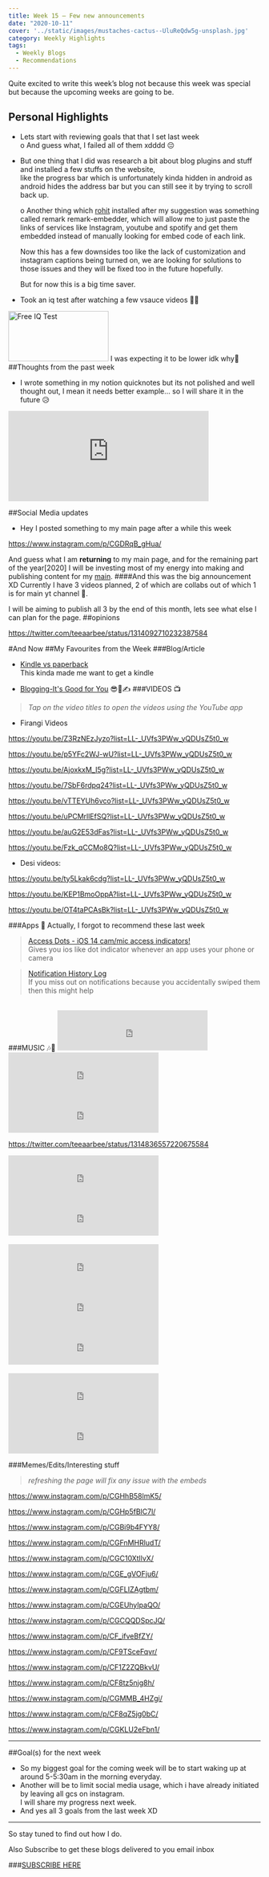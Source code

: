 ```yaml
---
title: Week 15 – Few new announcements 
date: "2020-10-11"
cover: '../static/images/mustaches-cactus--UluReQdw5g-unsplash.jpg'
category: Weekly Highlights
tags:
  - Weekly Blogs 
  - Recommendations 
---
```


Quite excited to write this week’s blog not because this week was special but because the upcoming weeks are going to be.
## Personal Highlights
-	Lets start with reviewing goals that that I set last week <br>
o	And guess what, I failed all of them xdddd 😔
-	But one thing that I did was research a bit about blog plugins and stuff and installed a few stuffs on the website,<br> like the progress bar which is unfortunately kinda hidden in android as android hides the address bar but you can still see it by trying to scroll back up. <br>
    
    o	 Another thing which [rohit](https://grohit.com/) installed after my suggestion was something called remark remark-embedder, which will allow me to just paste the links of services like Instagram, youtube and spotify and get them embedded instead of manually looking for embed code of each link. 

    Now this has a few downsides too like the lack of customization and instagram captions being turned on, we are looking for solutions to those issues and they will be fixed too in the future hopefully.<br>
		
    But for now this is a big time saver.

-	Took an iq test after watching a few vsauce videos 🤹‍♀‍

<a href="https://www.free-iqtest.net" title="Free IQ Test"><img src="https://www.free-iqtest.net/images/badges2/l109.gif" width="200" height="100" alt="Free IQ Test" border="0"></a>
I was expecting it to be lower idk why🤪
##Thoughts from the past week
-	I wrote something in my notion quicknotes but its not polished and well thought out, I mean it needs better example… so I will share it in the future 😥
<iframe src="https://www.facebook.com/plugins/post.php?href=https%3A%2F%2Fwww.facebook.com%2Fhanzuc22%2Fposts%2F700677544132427&show_text=true&width=552&height=168&appId" width="400" height="180" style="border:none;overflow:hidden" scrolling="no" frameborder="0" allowTransparency="true" allow="encrypted-media"></iframe>

##Social Media updates
-	Hey I posted something to my main page after a while this week

https://www.instagram.com/p/CGDRqB_gHua/

And guess what I am **returning** to my main page, and for the remaining part of the year[2020] I will be investing most of my energy into making and publishing content for my [main](https://www.instagram.com/teeaarbee/). 
####And this was the big announcement XD
Currently I have 3 videos planned, 2 of which are collabs out of which 1 is for main yt channel 🌝.

I will be aiming to publish all 3 by the end of this month, lets see what else I can plan for the page.
##opinions 

https://twitter.com/teeaarbee/status/1314092710232387584

#And Now 
##My Favourites from the Week 
###Blog/Article
-	[Kindle vs paperback](https://www.oprahmag.com/entertainment/books/a23390866/kindle-vs-book/)
<br>This kinda made me want to get a kindle

-	[Blogging-It's Good for You](https://www.scientificamerican.com/article/the-healthy-type/)
😎💅✍
###VIDEOS 📺 
>*Tap on the video titles to open the videos using the YouTube app* 
- Firangi Videos

https://youtu.be/Z3RzNEzJyzo?list=LL-_UVfs3PWw_yQDUsZ5t0_w

https://youtu.be/p5YFc2WJ-wU?list=LL-_UVfs3PWw_yQDUsZ5t0_w

https://youtu.be/AjoxkxM_I5g?list=LL-_UVfs3PWw_yQDUsZ5t0_w

https://youtu.be/7SbF6rdpq24?list=LL-_UVfs3PWw_yQDUsZ5t0_w

https://youtu.be/vTTEYUh6vco?list=LL-_UVfs3PWw_yQDUsZ5t0_w

https://youtu.be/uPCMrllEfSQ?list=LL-_UVfs3PWw_yQDUsZ5t0_w

https://youtu.be/auG2E53dFas?list=LL-_UVfs3PWw_yQDUsZ5t0_w

https://youtu.be/Fzk_qCCMo8Q?list=LL-_UVfs3PWw_yQDUsZ5t0_w

- Desi videos: 

https://youtu.be/ty5Lkak6cdg?list=LL-_UVfs3PWw_yQDUsZ5t0_w

https://youtu.be/KEP1BmoOppA?list=LL-_UVfs3PWw_yQDUsZ5t0_w

https://youtu.be/OT4taPCAsBk?list=LL-_UVfs3PWw_yQDUsZ5t0_w

###Apps 📱 
Actually, I forgot to recommend these last week 
>[Access Dots - iOS 14 cam/mic access indicators!]( https://play.google.com/store/apps/details?id=you.in.spark.access.dots)
<br>Gives you ios like dot indicator whenever an app uses your phone or camera


>[Notification History Log](https://play.google.com/store/apps/details?id=com.ikvaesolutions.notificationhistorylog)
<br>If you miss out on notifications because you accidentally swiped them then this might help
<br>
###MUSIC 🎶🎵

<iframe src="https://open.spotify.com/embed/track/0rOLFkjY5DSIViVBNnzOuK" width="300" height="80" frameborder="0" allowtransparency="true" allow="encrypted-media"></iframe>

<iframe src="https://open.spotify.com/embed/track/3AkdSFo7quCZ781KCqNK0T" width="300" height="80" frameborder="0" allowtransparency="true" allow="encrypted-media"></iframe>

<iframe src="https://open.spotify.com/embed/track/7xcUWyLh6fIMsYjoVI7NnZ" width="300" height="80" frameborder="0" allowtransparency="true" allow="encrypted-media"></iframe>

https://twitter.com/teeaarbee/status/1314836557220675584

<iframe src="https://open.spotify.com/embed/track/6Ed1q0X8oSKSm4IIhiQbYg" width="300" height="80" frameborder="0" allowtransparency="true" allow="encrypted-media"></iframe>

<iframe src="https://open.spotify.com/embed/track/5jSBnH9NyaNP5zdSB3pwgu" width="300" height="80" frameborder="0" allowtransparency="true" allow="encrypted-media"></iframe>
<br><br>

<iframe src="https://open.spotify.com/embed/track/2NZ2hBqes4aKSmt5Gsxnub" width="300" height="80" frameborder="0" allowtransparency="true" allow="encrypted-media"></iframe>

<iframe src="https://open.spotify.com/embed/track/773YNtbrxwrlIQ3gcDFkN4" width="300" height="80" frameborder="0" allowtransparency="true" allow="encrypted-media"></iframe>

<iframe src="https://open.spotify.com/embed/track/51uEHUBV7YCrdNZoWRVJPc" width="300" height="80" frameborder="0" allowtransparency="true" allow="encrypted-media"></iframe>
<br><br>

<iframe src="https://open.spotify.com/embed/track/6ap9lSRJ0iLriGLqoJ44cq" width="300" height="80" frameborder="0" allowtransparency="true" allow="encrypted-media"></iframe>

<iframe src="https://open.spotify.com/embed/track/27uqXX6GcgnvzE2QzNaj4z" width="300" height="80" frameborder="0" allowtransparency="true" allow="encrypted-media"></iframe>

###Memes/Edits/Interesting stuff 
>*refreshing the page will fix any issue with the embeds* 

https://www.instagram.com/p/CGHhB58lmK5/

https://www.instagram.com/p/CGHp5fBlC7l/

https://www.instagram.com/p/CGBi9b4FYY8/

https://www.instagram.com/p/CGFnMHRludT/

https://www.instagram.com/p/CGC10XtllvX/

https://www.instagram.com/p/CGE_gVOFju6/

https://www.instagram.com/p/CGFLIZAgtbm/

https://www.instagram.com/p/CGEUhyIpaQO/

https://www.instagram.com/p/CGCQQDSpcJQ/

https://www.instagram.com/p/CF_ifveBfZY/

https://www.instagram.com/p/CF9TSceFqvr/

https://www.instagram.com/p/CF1Z2ZQBkvU/

https://www.instagram.com/p/CF8tz5njg8h/

https://www.instagram.com/p/CGMMB_4HZgi/

https://www.instagram.com/p/CF8qZ5jg0bC/

https://www.instagram.com/p/CGKLU2eFbn1/

----
##Goal(s) for the next week
-	So my biggest goal for the coming week will be to start waking up at around 5-5:30am in the morning everyday. <br>
-	Another will be to limit social media usage, which i have already initiated by leaving all gcs on instagram.<br> 
  I will share my progress next week.
-	And yes all 3 goals from the last week XD

----
So stay tuned to find out how I do. 

Also Subscribe to get these blogs delivered to you email inbox

###[SUBSCRIBE HERE](https://teeaarbee.com/#blog)

